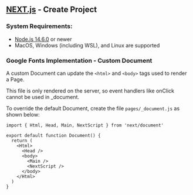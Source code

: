 ## [NEXT.js](https://nextjs.org/docs/getting-started) - Create Project

### System Requirements:
* [Node.js 14.6.0](https://nodejs.org/en/) or newer
* MacOS, Windows (including WSL), and Linux are supported

### Google Fonts Implementation - Custom Document

A custom Document can update the ```<html>``` and ```<body>``` tags used to render a Page.

This file is only rendered on the server, so event handlers like onClick cannot be used in _document.

To override the default Document, create the file ```pages/_document.js``` as shown below:

```
import { Html, Head, Main, NextScript } from 'next/document'

export default function Document() {
  return (
    <Html>
      <Head />
      <body>
        <Main />
        <NextScript />
      </body>
    </Html>
  )
}
```